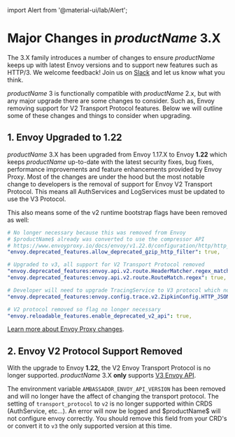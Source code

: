 import Alert from '@material-ui/lab/Alert';

Major Changes in $productName$ 3.X
==================================

The 3.X family introduces a number of changes to ensure $productName$
keeps up with latest Envoy versions and to support new features such as HTTP/3.
We welcome feedback! Join us on [Slack](http://a8r.io/slack) and let us know what you think.

$productName$ 3 is functionally compatible with $productName$ 2.x, but with any major upgrade there are some changes to consider. Such as, Envoy removing support for V2 Transport Protocol features. Below we will outline some of these changes and things to consider when upgrading.

## 1. Envoy Upgraded to 1.22

$productName$ 3.X has been upgraded from Envoy 1.17.X to Envoy **1.22** which keeps $productName$ up-to-date with
the latest security fixes, bug fixes, performance improvements and feature enhancements provided by Envoy Proxy. Most of the changes are under the hood but the most notable change to developers is the removal of support for Envoy V2 Transport Protocol. This means all AuthServices and LogServices must be updated to use the V3 Protocol.

This also means some of the v2 runtime bootstrap flags have been removed as well:

```yaml
# No longer necessary because this was removed from Envoy
# $productName$ already was converted to use the compressor API
# https://www.envoyproxy.io/docs/envoy/v1.22.0/configuration/http/http_filters/compressor_filter#config-http-filters-compressor
"envoy.deprecated_features.allow_deprecated_gzip_http_filter": true,

# Upgraded to v3, all support for V2 Transport Protocol removed
"envoy.deprecated_features:envoy.api.v2.route.HeaderMatcher.regex_match": true,
"envoy.deprecated_features:envoy.api.v2.route.RouteMatch.regex": true,

# Developer will need to upgrade TracingService to V3 protocol which no longer supports HTTP_JSON_V1
"envoy.deprecated_features:envoy.config.trace.v2.ZipkinConfig.HTTP_JSON_V1": true,

# V2 protocol removed so flag no longer necessary
"envoy.reloadable_features.enable_deprecated_v2_api": true,
```

<Alert severity="info">
  <a href="https://www.envoyproxy.io">Learn more about Envoy Proxy changes</a>.
</Alert>

## 2. Envoy V2 Protocol Support Removed

With the upgrade to Envoy **1.22**, the V2 Envoy Transport Protocol is no longer supported.
$productName$ 3.X **only** supports [V3 Envoy API](https://www.envoyproxy.io/docs/envoy/latest/api-v3/api).

<Alert severity="warn">
The environment variable <code>AMBASSADOR_ENVOY_API_VERSION</code> has been removed and will no longer have the affect
of changing the transport protocol.
</Alert>

<Alert severity="warn">
The setting of <code>transport_protocol</code> to <code>v2</code> is no longer supported within CRDS (AuthService, etc...). An error will now be logged and $productName$ will not configure envoy correctly. You should remove this field from your CRD's or convert it to <code>v3</code> the only supported version at this time.
</Alert>
